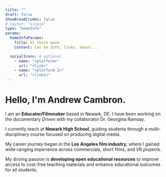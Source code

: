 ```yaml
---
title: ""
draft: false
ShowBreadCrumbs: false
# layout: "single" 
type: "homeInfo" 
params:
  homeInfoParams:
    Title: Hi there wave
    Content: Can be Info, links, about...

  socialIcons: # optional
    - name: "<platform>"
      url: "<link>"
    - name: "<platform 2>"
      url: "<link2>"
---
```


# Hello, I'm Andrew Cambron.

I am an **Educator/Filmmaker** based in Newark, DE. I have been working on the documentary *Driven* with my collaborator Dr. Georgina Ramsay.

I currently teach at **Newark High School**, guiding students through a multi-disciplinary course focused on producing digital media.

My career journey began in the **Los Angeles film industry**, where I gained wide-ranging experience across commercials, short films, and VR projects. 

My driving passion is **developing open educational resources** to improve access to cost-free teaching materials and enhance educational outcomes for all students.
